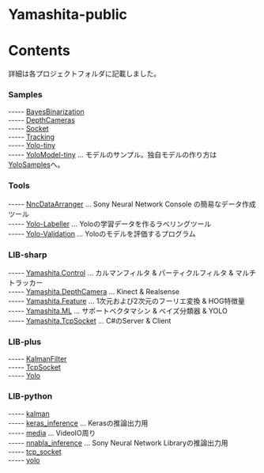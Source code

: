 # Yamashita-public 

# Contents
詳細は各プロジェクトフォルダに記載しました。  

### Samples
----- [BayesBinarization](Samples/Samples.BayesBinarization)  
----- [DepthCameras](Samples/Samples.DepthCameras)  
----- [Socket](Samples/Samples.Socket)  
----- [Tracking](Samples/Samples.Tracking)  
----- [Yolo-tiny](Samples/Samples.Yolo-tiny)  
----- [YoloModel-tiny](Samples/YoloModel-tiny) ... モデルのサンプル。独自モデルの作り方は[YoloSamples](https://github.com/husty530/YoloSamples)へ。  

### Tools
----- [NncDataArranger](Tools/Tools.NncDataArranger) ... Sony Neural Network Console の簡易なデータ作成ツール  
----- [Yolo-Labeller](Tools/Tools.Yolo-Labeller) ... Yoloの学習データを作るラベリングツール  
----- [Yolo-Validation](Tools/Tools.Yolo-Validation) ... Yoloのモデルを評価するプログラム  

### LIB-sharp
----- [Yamashita.Control](LIB-sharp/Yamashita.Control) ... カルマンフィルタ & パーティクルフィルタ & マルチトラッカー  
----- [Yamashita.DepthCamera](LIB-sharp/Yamashita.DepthCamera) ... Kinect & Realsense  
----- [Yamashita.Feature](LIB-sharp/Yamashita.Feature) ... 1次元および2次元のフーリエ変換 & HOG特徴量  
----- [Yamashita.ML](LIB-sharp/Yamashita.ML) ... サポートベクタマシン & ベイズ分類器 & YOLO  
----- [Yamashita.TcpSocket](LIB-sharp/Yamashita.TcpSocket) ... C#のServer & Client  

### LIB-plus
----- [KalmanFilter](LIB-plus/KalmanFilter)  
----- [TcpSocket](LIB-plus/TcpSocket)  
----- [Yolo](LIB-plus/Yolo)  

### LIB-python
----- [kalman](LIB-python/kalman.py)  
----- [keras_inference](LIB-python/keras_inference.py) ... Kerasの推論出力用  
----- [media](LIB-python/media.py) ... VideoIO周り  
----- [nnabla_inference](LIB-python/nnabla_inference.py) ... Sony Neural Network Libraryの推論出力用  
----- [tcp_socket](LIB-python/tcp_socket.py)  
----- [yolo](LIB-python/yolo.py)  
